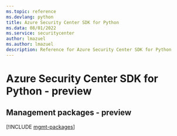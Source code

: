 ```yaml
---
ms.topic: reference
ms.devlang: python
title: Azure Security Center SDK for Python
ms.data: 08/01/2022
ms.service: securitycenter
author: lmazuel
ms.author: lmazuel
description: Reference for Azure Security Center SDK for Python
---
```

# Azure Security Center SDK for Python - preview

## Management packages - preview
[!INCLUDE [mgmt-packages](security-center-mgmt-index.md)]